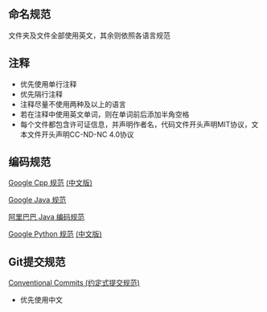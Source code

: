 ## 命名规范
文件夹及文件全部使用英文，其余则依照各语言规范

## 注释
- 优先使用单行注释
- 优先隔行注释
- 注释尽量不使用两种及以上的语言
- 若在注释中使用英文单词，则在单词前后添加半角空格
- 每个文件都包含许可证信息，并声明作者名，代码文件开头声明MIT协议，文本文件开头声明CC-ND-NC 4.0协议

## 编码规范
[Google Cpp 规范](https://google.github.io/styleguide/cppguide.html)
[(中文版)](https://zh-google-styleguide.readthedocs.io/en/latest/google-cpp-styleguide/)

[Google Java 规范](https://google.github.io/styleguide/javaguide.html)

[阿里巴巴 Java 编码规范](https://ucc.alicdn.com/download/%E9%98%BF%E9%87%8C%E5%B7%B4%E5%B7%B4Java%E5%BC%80%E5%8F%91%E6%89%8B%E5%86%8C1.4.0.pdf)

[Google Python 规范](https://google.github.io/styleguide/javaguide.html)
[(中文版)](https://zh-google-styleguide.readthedocs.io/en/latest/google-python-styleguide/)

## Git提交规范
[Conventional Commits (约定式提交规范)](https://www.conventionalcommits.org/zh-hans/v1.0.0/)

- 优先使用中文
